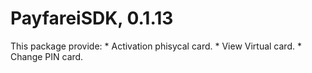 # PayfareiSDK, 0.1.13
 This package provide:
    * Activation phisycal card.
    * View Virtual card.
    * Change PIN card.
